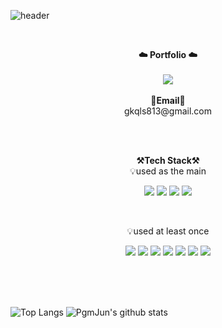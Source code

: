 ![header](https://capsule-render.vercel.app/api?type=waving&color=auto&height=300&section=header&text=welcome&fontSize=90&animation=fadeIn&fontAlignY=38&desc=Yijun's%20GitHub%20Profile&descAlignY=51&descAlign=62)

<br>

<p align="center">
    <Strong>☁️ Portfolio ☁️</Strong><br><br>
    <a href="https://velog.io/@gkqls813" target="_blank"><img src="https://img.shields.io/badge/-Velog-brightgreen?style=flat-square&logo=Velog&logoColor=white"/></a>
    <br><br>
    <Strong>📧Email📧</Strong><br>gkqls813@gmail.com<br>
</p>

<br>

<br>

<p align="center">
    <Strong>⚒️Tech Stack⚒️</Strong><br>
    💡used as the main
</p>

<p align="center" display="inline-block">
  <img src="https://img.shields.io/badge/-C%23-blue?style=for-the-badge&logo=csharp&logoColor=white"> 
    <img src="https://img.shields.io/badge/-C%2B%2B-blue?style=for-the-badge&logo=C%2B%2B&logoColor=white">
    <img src="https://img.shields.io/badge/-.NET%20Core-red?style=for-the-badge&logo=.Net&logoColor=white">
    <img src="https://img.shields.io/badge/-Unity-lightgrey?style=for-the-badge&logo=Unity&logoColor=white">
</p><br>

<p align="center">
    💡used at least once
</p>

<p align="center" display="inline-block">
  <img src="https://img.shields.io/badge/Python-3776AB?style=for-the-badge&logo=Python&logoColor=white">
  <img src="https://img.shields.io/badge/C-A8B9CC?style=for-the-badge&logo=C&logoColor=white">
  <img src="https://img.shields.io/badge/-Java-007396?style=for-the-badge&logo=Java&logoColor=white">
  <img src="https://img.shields.io/badge/javascript-F7DF1E?style=for-the-badge&logo=javascript&logoColor=black">
  <img src="https://img.shields.io/badge/html-E34F26?style=for-the-badge&logo=html5&logoColor=white">
  <img src="https://img.shields.io/badge/-React-007396?style=for-the-badge&logo=React&logoColor=white"> 
  <img src="https://img.shields.io/badge/Linux-FCC624?style=for-the-badge&logo=Linux&logoColor=white">
  
  <br>  <br>  <br>

  ![Top Langs](https://github-readme-stats.vercel.app/api/top-langs/?username=Yijun-Jeon&layout=compact&theme=transparent&langs_count=8)
  ![PgmJun's github stats](https://github-readme-stats.vercel.app/api?username=Yijun-Jeon&show_icons=true&theme=transparent&line_height=24&card_width=450) 
</p>

